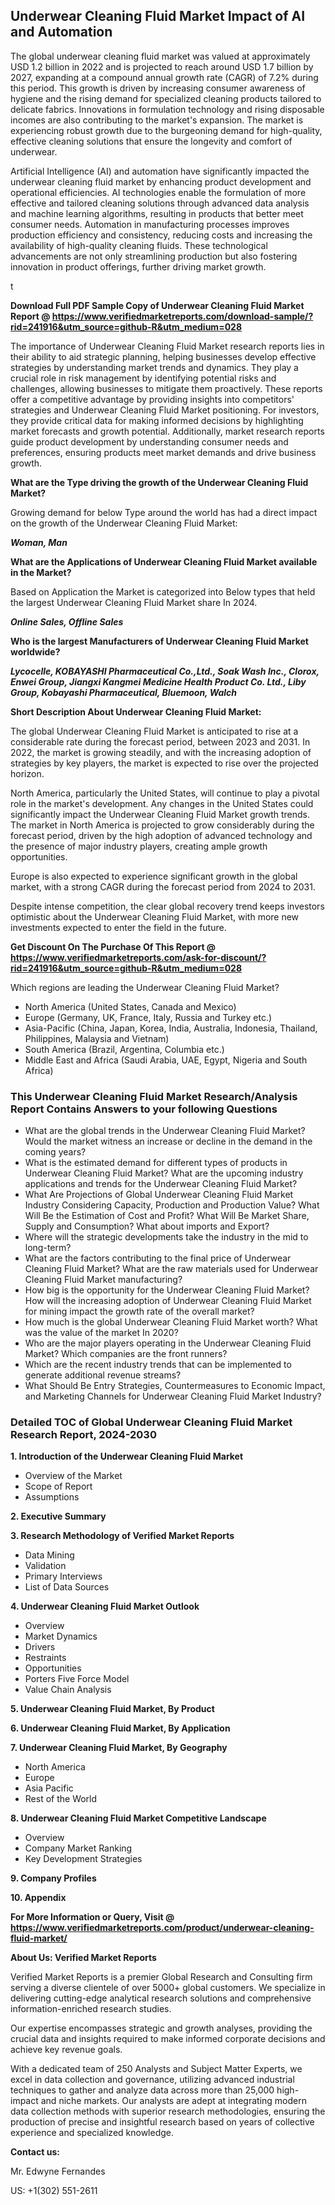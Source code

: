 <h2>Underwear Cleaning Fluid Market Impact of AI and Automation</h2><p>The global underwear cleaning fluid market was valued at approximately USD 1.2 billion in 2022 and is projected to reach around USD 1.7 billion by 2027, expanding at a compound annual growth rate (CAGR) of 7.2% during this period. This growth is driven by increasing consumer awareness of hygiene and the rising demand for specialized cleaning products tailored to delicate fabrics. Innovations in formulation technology and rising disposable incomes are also contributing to the market's expansion. The market is experiencing robust growth due to the burgeoning demand for high-quality, effective cleaning solutions that ensure the longevity and comfort of underwear.</p><p>Artificial Intelligence (AI) and automation have significantly impacted the underwear cleaning fluid market by enhancing product development and operational efficiencies. AI technologies enable the formulation of more effective and tailored cleaning solutions through advanced data analysis and machine learning algorithms, resulting in products that better meet consumer needs. Automation in manufacturing processes improves production efficiency and consistency, reducing costs and increasing the availability of high-quality cleaning fluids. These technological advancements are not only streamlining production but also fostering innovation in product offerings, further driving market growth.</p>t</p><p id="" class=""><strong>Download Full PDF Sample Copy of Underwear Cleaning Fluid Market Report @ <a href="https://www.verifiedmarketreports.com/download-sample/?rid=241916&utm_source=github-R&utm_medium=028" target="_blank">https://www.verifiedmarketreports.com/download-sample/?rid=241916&utm_source=github-R&utm_medium=028</a></strong></p><p>The importance of&nbsp;Underwear Cleaning Fluid Market research reports lies in their ability to aid strategic planning, helping businesses develop effective strategies by understanding market trends and dynamics. They play a crucial role in risk management by identifying potential risks and challenges, allowing businesses to mitigate them proactively. These reports offer a competitive advantage by providing insights into competitors' strategies and Underwear Cleaning Fluid Market positioning. For investors, they provide critical data for making informed decisions by highlighting market forecasts and growth potential. Additionally, market research reports guide product development by understanding consumer needs and preferences, ensuring products meet market demands and drive business growth.</p><p><strong>What are the&nbsp;Type driving the growth of the Underwear Cleaning Fluid Market?</strong></p><p id="" class="">Growing demand for below Type around the world has had a direct impact on the growth of the Underwear Cleaning Fluid Market:</p><em><strong>Woman, Man</strong></em></p><strong>What are the&nbsp;Applications&nbsp;of Underwear Cleaning Fluid Market available in the Market?</strong></p><p id="" class="">Based on Application the Market is categorized into Below types that held the largest Underwear Cleaning Fluid Market share In 2024.</p><em><strong>Online Sales, Offline Sales</strong></em></p><strong>Who is the largest Manufacturers of Underwear Cleaning Fluid Market worldwide?</strong></p><p><em><strong>Lycocelle, KOBAYASHI Pharmaceutical Co.,Ltd., Soak Wash Inc., Clorox, Enwei Group, Jiangxi Kangmei Medicine Health Product Co. Ltd., Liby Group, Kobayashi Pharmaceutical, Bluemoon, Walch</strong></em></p><p id="" class=""><strong>Short Description About Underwear Cleaning Fluid Market:</strong></p><p>The global Underwear Cleaning Fluid Market is anticipated to rise at a considerable rate during the forecast period, between 2023 and 2031. In 2022, the market is growing steadily, and with the increasing adoption of strategies by key players, the market is expected to rise over the projected horizon.</p><p>North America, particularly the United States, will continue to play a pivotal role in the market's development. Any changes in the United States could significantly impact the Underwear Cleaning Fluid Market growth trends. The market in North America is projected to grow considerably during the forecast period, driven by the high adoption of advanced technology and the presence of major industry players, creating ample growth opportunities.</p><p>Europe is also expected to experience significant growth in the global market, with a strong CAGR during the forecast period from 2024 to 2031.</p><p>Despite intense competition, the clear global recovery trend keeps investors optimistic about the Underwear Cleaning Fluid Market, with more new investments expected to enter the field in the future.</p><p id="" class=""><strong>Get Discount On The Purchase Of This Report @ <a href="https://www.verifiedmarketreports.com/ask-for-discount/?rid=241916&utm_source=github-R&utm_medium=028" target="_blank">https://www.verifiedmarketreports.com/ask-for-discount/?rid=241916&utm_source=github-R&utm_medium=028</a></strong></p>Which regions are leading the Underwear Cleaning Fluid Market?</p><ul><li>North America (United States, Canada and Mexico)</li><li>Europe (Germany, UK, France, Italy, Russia and Turkey etc.)</li><li>Asia-Pacific (China, Japan, Korea, India, Australia, Indonesia, Thailand, Philippines, Malaysia and Vietnam)</li><li>South America (Brazil, Argentina, Columbia etc.)</li><li>Middle East and Africa (Saudi Arabia, UAE, Egypt, Nigeria and South Africa)</li></ul><h3 id="" class="">This Underwear Cleaning Fluid Market Research/Analysis Report Contains Answers to your following Questions</h3><ul><li>What are the global trends in the Underwear Cleaning Fluid Market? Would the market witness an increase or decline in the demand in the coming years?</li><li>What is the estimated demand for different types of products in Underwear Cleaning Fluid Market? What are the upcoming industry applications and trends for the Underwear Cleaning Fluid Market?</li><li>What Are Projections of Global Underwear Cleaning Fluid Market Industry Considering Capacity, Production and Production Value? What Will Be the Estimation of Cost and Profit? What Will Be Market Share, Supply and Consumption? What about imports and Export?</li><li>Where will the strategic developments take the industry in the mid to long-term?</li><li>What are the factors contributing to the final price of Underwear Cleaning Fluid Market? What are the raw materials used for Underwear Cleaning Fluid Market manufacturing?</li><li>How big is the opportunity for the Underwear Cleaning Fluid Market? How will the increasing adoption of Underwear Cleaning Fluid Market for mining impact the growth rate of the overall market?</li><li>How much is the global Underwear Cleaning Fluid Market worth? What was the value of the market In 2020?</li><li>Who are the major players operating in the Underwear Cleaning Fluid Market? Which companies are the front runners?</li><li>Which are the recent industry trends that can be implemented to generate additional revenue streams?</li><li>What Should Be Entry Strategies, Countermeasures to Economic Impact, and Marketing Channels for Underwear Cleaning Fluid Market Industry?</li></ul><h3 id="" class="">Detailed TOC of Global Underwear Cleaning Fluid Market Research Report, 2024-2030</h3><p id="" class=""><strong>1. Introduction of the Underwear Cleaning Fluid Market</strong></p><ul><li>Overview of the Market</li><li>Scope of Report</li><li>Assumptions</li></ul><p id="" class=""><strong>2. Executive Summary</strong></p><p id="" class=""><strong>3. Research Methodology of Verified Market Reports</strong></p><ul><li>Data Mining</li><li>Validation</li><li>Primary Interviews</li><li>List of Data Sources</li></ul><p id="" class=""><strong>4. Underwear Cleaning Fluid Market Outlook</strong></p><ul><li>Overview</li><li>Market Dynamics</li><li>Drivers</li><li>Restraints</li><li>Opportunities</li><li>Porters Five Force Model</li><li>Value Chain Analysis</li></ul><p id="" class=""><strong>5. Underwear Cleaning Fluid Market, By Product</strong></p><p id="" class=""><strong>6. Underwear Cleaning Fluid Market, By Application</strong></p><p id="" class=""><strong>7. Underwear Cleaning Fluid Market, By Geography</strong></p><ul><li>North America</li><li>Europe</li><li>Asia Pacific</li><li>Rest of the World</li></ul><p id="" class=""><strong>8. Underwear Cleaning Fluid Market Competitive Landscape</strong></p><ul><li>Overview</li><li>Company Market Ranking</li><li>Key Development Strategies</li></ul><p id="" class=""><strong>9. Company Profiles</strong></p><p id="" class=""><strong>10. Appendix</strong></p><p id="" class=""><strong>For More Information or Query, Visit @ <a href="https://www.verifiedmarketreports.com/product/underwear-cleaning-fluid-market/" target="_blank">https://www.verifiedmarketreports.com/product/underwear-cleaning-fluid-market/</a></strong></p><p id="" class=""><strong>About Us: Verified Market Reports</strong></p><p id="" class="">Verified Market Reports is a premier Global Research and Consulting firm serving a diverse clientele of over 5000+ global customers. We specialize in delivering cutting-edge analytical research solutions and comprehensive information-enriched research studies.</p><p id="" class="">Our expertise encompasses strategic and growth analyses, providing the crucial data and insights required to make informed corporate decisions and achieve key revenue goals.</p><p id="" class="">With a dedicated team of 250 Analysts and Subject Matter Experts, we excel in data collection and governance, utilizing advanced industrial techniques to gather and analyze data across more than 25,000 high-impact and niche markets. Our analysts are adept at integrating modern data collection methods with superior research methodologies, ensuring the production of precise and insightful research based on years of collective experience and specialized knowledge.</p><p id="" class=""><strong>Contact us:</strong></p><p id="" class="">Mr. Edwyne Fernandes</p><p id="" class="">US: +1(302) 551-2611</p>